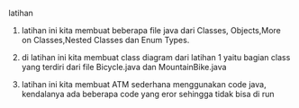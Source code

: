 latihan
1. latihan ini kita membuat beberapa file java dari  Classes, Objects,More on Classes,Nested 
   Classes dan Enum Types.

2. di latihan ini kita membuat class diagram dari latihan 1 yaitu bagian class yang terdiri dari 
   file Bicycle.java dan MountainBike.java

3. latihan ini kita membuat ATM sederhana menggunakan code java, kendalanya ada beberapa code yang
   eror sehingga tidak bisa di run
